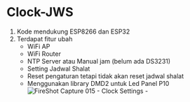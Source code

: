 # Clock-JWS
1. Kode mendukung ESP8266 dan ESP32
2. Terdapat fitur ubah
   - WiFi AP
   - WiFi Router
   - NTP Server atau Manual jam (belum ada DS3231)
   - Setting Jadwal Shalat
   - Reset pengaturan tetapi tidak akan reset jadwal shalat
   - Menggunakan library DMD2 untuk Led Panel P10
![FireShot Capture 015 - Clock Settings - ](https://github.com/user-attachments/assets/2d965862-10a2-4d07-9eaf-e40630c8554f)
